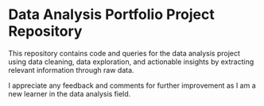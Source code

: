# Data Analysis Portfolio Project Repository

This repository contains code and queries for the data analysis project using data cleaning, data exploration, and actionable insights by extracting relevant information through raw data.

I appreciate any feedback and comments for further improvement as I am a new learner in the data analysis field. 
